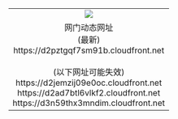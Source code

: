 ﻿<table>
  <tr></tr>
  <tr><td colspan=2 align=center><img src="https://d2pztgqf7sm91b.cloudfront.net/Up/oGate.jpg" /></td></tr>
  <tr><td colspan=2 align=center>网门动态网址<br/>(最新)
<br>https://d2pztgqf7sm91b.cloudfront.net
<br/><br/>(以下网址可能失效)
<br>https://d2jemzij09e0oc.cloudfront.net
<br>https://d2ad7btl6vlkf2.cloudfront.net
<br>https://d3n59thx3mndim.cloudfront.net
    </td>
  </tr>
</table>
